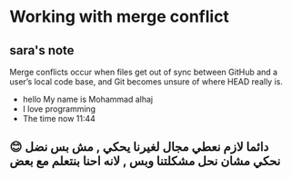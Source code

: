# Working with merge conflict

## sara's note

Merge conflicts occur when files get out of sync between GitHub and a user’s local code base, and Git becomes unsure of where HEAD really is.

- hello My name is Mohammad alhaj
- I love programming
- The time now 11:44

## 😊 دائما لازم نعطي مجال لغيرنا يحكي , مش بس نضل نحكي مشان نحل مشكلتنا وبس , لانه احنا بنتعلم مع بعض  
